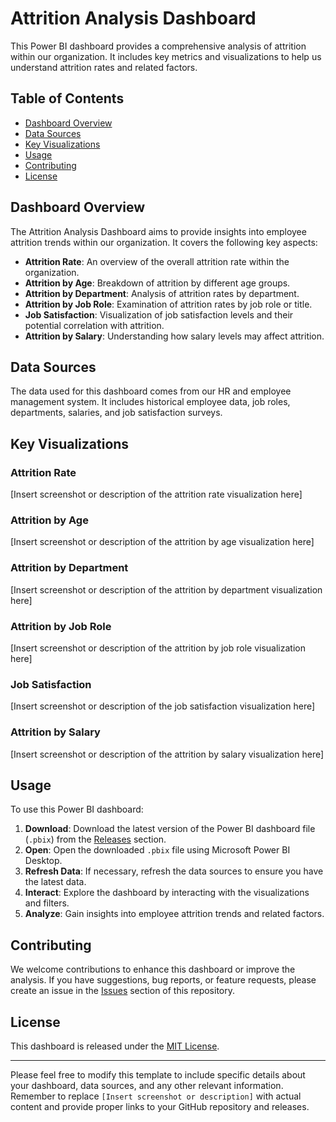 # Attrition Analysis Dashboard

This Power BI dashboard provides a comprehensive analysis of attrition within our organization. It includes key metrics and visualizations to help us understand attrition rates and related factors.

## Table of Contents
- [Dashboard Overview](#dashboard-overview)
- [Data Sources](#data-sources)
- [Key Visualizations](#key-visualizations)
- [Usage](#usage)
- [Contributing](#contributing)
- [License](#license)

## Dashboard Overview

The Attrition Analysis Dashboard aims to provide insights into employee attrition trends within our organization. It covers the following key aspects:

- **Attrition Rate**: An overview of the overall attrition rate within the organization.
- **Attrition by Age**: Breakdown of attrition by different age groups.
- **Attrition by Department**: Analysis of attrition rates by department.
- **Attrition by Job Role**: Examination of attrition rates by job role or title.
- **Job Satisfaction**: Visualization of job satisfaction levels and their potential correlation with attrition.
- **Attrition by Salary**: Understanding how salary levels may affect attrition.

## Data Sources

The data used for this dashboard comes from our HR and employee management system. It includes historical employee data, job roles, departments, salaries, and job satisfaction surveys.

## Key Visualizations

### Attrition Rate

[Insert screenshot or description of the attrition rate visualization here]

### Attrition by Age

[Insert screenshot or description of the attrition by age visualization here]

### Attrition by Department

[Insert screenshot or description of the attrition by department visualization here]

### Attrition by Job Role

[Insert screenshot or description of the attrition by job role visualization here]

### Job Satisfaction

[Insert screenshot or description of the job satisfaction visualization here]

### Attrition by Salary

[Insert screenshot or description of the attrition by salary visualization here]

## Usage

To use this Power BI dashboard:

1. **Download**: Download the latest version of the Power BI dashboard file (`.pbix`) from the [Releases](https://github.com/yourusername/attrition-analysis/releases) section.
2. **Open**: Open the downloaded `.pbix` file using Microsoft Power BI Desktop.
3. **Refresh Data**: If necessary, refresh the data sources to ensure you have the latest data.
4. **Interact**: Explore the dashboard by interacting with the visualizations and filters.
5. **Analyze**: Gain insights into employee attrition trends and related factors.

## Contributing

We welcome contributions to enhance this dashboard or improve the analysis. If you have suggestions, bug reports, or feature requests, please create an issue in the [Issues](https://github.com/yourusername/attrition-analysis/issues) section of this repository.

## License

This dashboard is released under the [MIT License](LICENSE.md).

---

Please feel free to modify this template to include specific details about your dashboard, data sources, and any other relevant information. Remember to replace `[Insert screenshot or description]` with actual content and provide proper links to your GitHub repository and releases.
